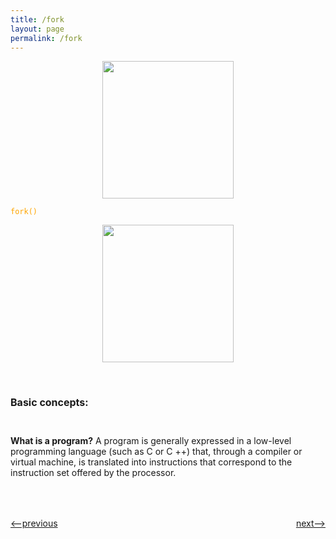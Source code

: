 ```yaml
---
title: /fork
layout: page
permalink: /fork
---
```


<p align="center"> <img src = "https://i.imgur.com/HdvfaRD.png" style="width: 210px; height: 220px ;" /></p>

<code style="color:orange;">fork()</code>

<p align="center"> <img src = "https://i.imgur.com/HdvfaRD.png" style="width: 210px; height: 220px ;" /></p>
​
<h1 style="font-size: 16px">Basic concepts:</h1>
​
<div style="margin-top: 16px"><b>What is a program?</b> A program is generally expressed in a low-level programming language (such as C or C ++) that, through a compiler or virtual machine, is translated into instructions that correspond to the instruction set offered by the processor.</div>

<div style="display: flex; justify-content: space-between; margin-top: 50px">
<p><a href="http://simple-shell.me/env"><--previous</a></p>
<p><a href="http://simple-shell.me/example">next--></a></p>
</div>
